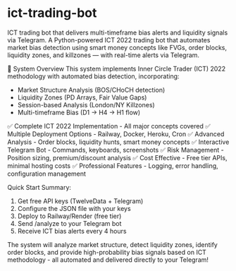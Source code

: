 # ict-trading-bot
ICT trading bot that delivers multi-timeframe bias alerts and liquidity signals via Telegram.
A Python-powered ICT 2022 trading bot that automates market bias detection using smart money concepts like FVGs, order blocks, liquidity zones, and killzones — with real-time alerts via Telegram.

🎯 System Overview
This system implements Inner Circle Trader (ICT) 2022 methodology with automated bias detection, incorporating:

- Market Structure Analysis (BOS/CHoCH detection)
- Liquidity Zones (PD Arrays, Fair Value Gaps)
- Session-based Analysis (London/NY Killzones)
- Multi-timeframe Bias (D1 → H4 → H1 flow)

✅ Complete ICT 2022 Implementation - All major concepts covered
✅ Multiple Deployment Options - Railway, Docker, Heroku, Cron
✅ Advanced Analysis - Order blocks, liquidity hunts, smart money concepts
✅ Interactive Telegram Bot - Commands, keyboards, screenshots
✅ Risk Management - Position sizing, premium/discount analysis
✅ Cost Effective - Free tier APIs, minimal hosting costs
✅ Professional Features - Logging, error handling, configuration management

Quick Start Summary:

1. Get free API keys (TwelveData + Telegram)
2. Configure the JSON file with your keys
3. Deploy to Railway/Render (free tier)
4. Send /analyze to your Telegram bot
5. Receive ICT bias alerts every 4 hours

The system will analyze market structure, detect liquidity zones, identify order blocks, and provide high-probability bias signals based on ICT methodology - all automated and delivered directly to your Telegram!
